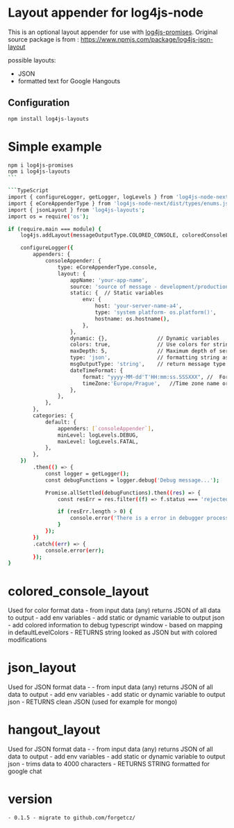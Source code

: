 # Layout appender for log4js-node

This is an optional layout appender for use with [log4js-promises](https://www.npmjs.com/package/log4js-promises).
Original source package is from : https://www.npmjs.com/package/log4js-json-layout

possible layouts:

-   JSON
-   formatted text for Google Hangouts

## Configuration

```bash
npm install log4js-layouts
```

# Simple example

````bash
npm i log4js-promises
npm i log4js-layouts
```

```TypeScript
import { configureLogger, getLogger, logLevels } from 'log4js-node-next';
import { eCoreAppenderType } from 'log4js-node-next/dist/types/enums.js';
import { jsonLayout } from 'log4js-layouts';
import os = require('os');

if (require.main === module) {
    log4js.addLayout(messageOutputType.COLORED_CONSOLE, coloredConsoleLayout);

    configureLogger({
        appenders: {
            consoleAppender: {
                type: eCoreAppenderType.console,
                layout: {
                    appName: 'your-app-name',
                    source: 'source of message - development/production/...',
                    static: {  // Static variables
                        env: {
                            host: 'your-server-name-a4',
                            type: 'system platform- os.platform()',
                            hostname: os.hostname(),
                        },
                    },
                    dynamic: {},                // Dynamic variables
                    colors: true,               // Use colors for string object
                    maxDepth: 5,                // Maximum depth of serialize error
                    type: 'json',               // formatting string as (json/string)
                    msgOutputType: 'string',    // return message type (json/string)
                    dateTimeFormat: {
                        format: "yyyy-MM-dd'T'HH:mm:ss.SSSXXX", //  Format of the message timezone
                        timeZone:'Europe/Prague',   //Time zone name or offset string https://github.com/heineiuo/date-fns-format-zone/blob/master/timezone.json*/
                    },
                },
            },
        },
        categories: {
            default: {
                appenders: [`consoleAppender`],
                minLevel: logLevels.DEBUG,
                maxLevel: logLevels.FATAL,
            },
        },
    })
        .then(() => {
            const logger = getLogger();
            const debugFunctions = logger.debug('Debug message...');

            Promise.allSettled(debugFunctions).then((res) => {
                const resErr = res.filter((f) => f.status === 'rejected');

                if (resErr.length > 0) {
                    console.error('There is a error in debugger processing');
                }
            });
        })
        .catch((err) => {
            console.error(err);
        });
}
````

# colored_console_layout

Used for color format data - from input data (any) returns JSON of all data to output - add env variables - add static or dynamic variable to output json - add colored information to debug typescript window - based on mapping in defaultLevelColors - RETURNS string looked as JSON but with colored modifications

# json_layout

Used for JSON format data - - from input data (any) returns JSON of all data to output - add env variables - add static or dynamic variable to output json - RETURNS clean JSON (used for example for mongo)

# hangout_layout

Used for JSON format data - - from input data (any) returns JSON of all data to output - add env variables - add static or dynamic variable to output json - trims data to 4000 characters - RETURNS STRING formatted for google chat

# version

    - 0.1.5 - migrate to github.com/forgetcz/
